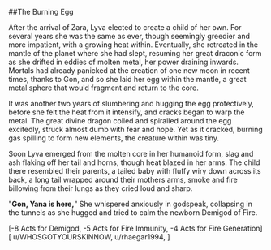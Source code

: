 ##The Burning Egg     

After the arrival of Zara, Lyva elected to create a child of her own. For several years she was the same as ever, though seemingly greedier and more impatient, with a growing heat within. Eventually, she retreated in the mantle of the planet where she had slept, resuming her great draconic form as she drifted in eddies of molten metal, her power draining inwards. Mortals had already panicked at the creation of one new moon in recent times, thanks to Gon, and so she laid her egg within the mantle, a great metal sphere that would fragment and return to the core.     

It was another two years of slumbering and hugging the egg protectively, before she felt the heat from it intensify, and cracks began to warp the metal. The great divine dragon coiled and spiralled around the egg excitedly, struck almost dumb with fear and hope. Yet as it cracked, burning gas spilling to form new elements, the creature within was tiny.      

Soon Lyva emerged from the molten core in her humanoid form, slag and ash flaking off her tail and horns, though heat blazed in her arms. The child there resembled their parents, a tailed baby with fluffy wiry down across its back, a long tail wrapped around their mothers arms, smoke and fire billowing from their lungs as they cried loud and sharp.         

"**Gon, Yana is here,**" She whispered anxiously in godspeak, collapsing in the tunnels as she hugged and tried to calm the newborn Demigod of Fire.     

[-8 Acts for Demigod, -5 Acts for Fire Immunity, -4 Acts for Fire Generation]    
[ u/WHOSGOTYOURSKINNOW, u/rhaegar1994, ]